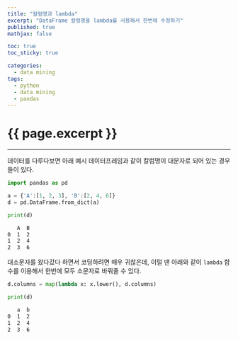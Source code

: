 ```yaml
---
title: "칼럼명과 lambda"
excerpt: "DataFrame 칼럼명을 lambda를 사용해서 한번에 수정하기"
published: true
mathjax: false

toc: true
toc_sticky: true

categories:
  - data mining
tags:
  - python
  - data mining
  - pandas
---
```

# {{ page.excerpt }}
---
데이터를 다루다보면 아래 예시 데이터프레임과 같이 칼럼명이 대문자로 되어 있는 경우들이 있다.  

```python
import pandas as pd

a = {'A':[1, 2, 3], 'B':[2, 4, 6]}
d = pd.DataFrame.from_dict(a)

print(d)
```
```markdown
   A  B
0  1  2
1  2  4
2  3  6
```

대소문자를 왔다갔다 하면서 코딩하려면 매우 귀찮은데, 이럴 땐 아래와 같이 `lambda` 함수를 이용해서 한번에 모두 소문자로 바꿔줄 수 있다.

```python
d.columns = map(lambda x: x.lower(), d.columns)

print(d)
```
```markdown
   a  b
0  1  2
1  2  4
2  3  6
```
